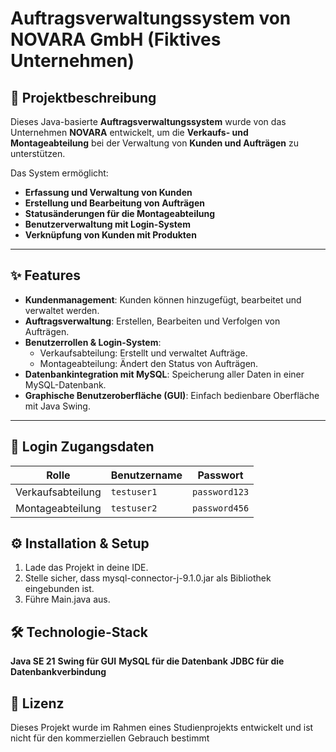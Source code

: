 # Auftragsverwaltungssystem  von NOVARA GmbH (Fiktives Unternehmen)

## 📌 Projektbeschreibung
Dieses Java-basierte **Auftragsverwaltungssystem** wurde von das Unternehmen **NOVARA** entwickelt, um die **Verkaufs- und Montageabteilung** bei der Verwaltung von **Kunden und Aufträgen** zu unterstützen. 

Das System ermöglicht:
- **Erfassung und Verwaltung von Kunden**
- **Erstellung und Bearbeitung von Aufträgen**
- **Statusänderungen für die Montageabteilung**
- **Benutzerverwaltung mit Login-System**
- **Verknüpfung von Kunden mit Produkten**

---

## ✨ Features
- **Kundenmanagement**: Kunden können hinzugefügt, bearbeitet und verwaltet werden.
- **Auftragsverwaltung**: Erstellen, Bearbeiten und Verfolgen von Aufträgen.
- **Benutzerrollen & Login-System**: 
  - Verkaufsabteilung: Erstellt und verwaltet Aufträge.
  - Montageabteilung: Ändert den Status von Aufträgen.
- **Datenbankintegration mit MySQL**: Speicherung aller Daten in einer MySQL-Datenbank.
- **Graphische Benutzeroberfläche (GUI)**: Einfach bedienbare Oberfläche mit Java Swing.

---

## 🔑 Login Zugangsdaten
| Rolle             | Benutzername | Passwort      |
|------------------|-------------|--------------|
| Verkaufsabteilung | `testuser1`  | `password123` |
| Montageabteilung | `testuser2`  | `password456` |


## ⚙️ Installation & Setup
1. Lade das Projekt in deine IDE.
2. Stelle sicher, dass mysql-connector-j-9.1.0.jar als Bibliothek eingebunden ist.
3. Führe Main.java aus.


## 🛠️ Technologie-Stack
**Java SE 21**
**Swing für GUI**
**MySQL für die Datenbank**
**JDBC für die Datenbankverbindung**

## 📜 Lizenz
Dieses Projekt wurde im Rahmen eines Studienprojekts entwickelt und ist nicht für den kommerziellen Gebrauch bestimmt


